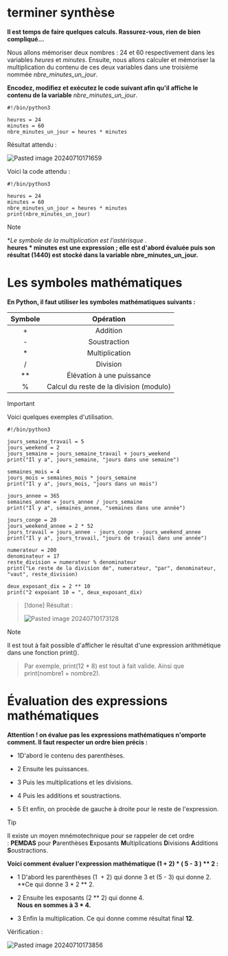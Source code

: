 # terminer synthèse

**Il est temps de faire quelques calculs. Rassurez-vous, rien de bien compliqué...**

Nous allons mémoriser deux nombres : 24 et 60 respectivement dans les variables _heures_ et _minutes_. Ensuite, nous allons calculer et mémoriser la multiplication du contenu de ces deux variables dans une troisième nommée _nbre_minutes_un_jour_.

**Encodez, modifiez et exécutez le code suivant afin qu'il affiche le contenu de la variable** _nbre_minutes_un_jour_.

```
#!/bin/python3

heures = 24
minutes = 60
nbre_minutes_un_jour = heures * minutes
```

Résultat attendu :

![Pasted image 20240710171659](https://github.com/user-attachments/assets/53eb235e-ee67-4a9f-8950-d970166ae4e5)


Voici la code attendu :

```
#!/bin/python3

heures = 24
minutes = 60
nbre_minutes_un_jour = heures * minutes
print(nbre_minutes_un_jour)
```

>[!note]
> **Le symbole de la multiplication est l'astérisque *.**  
**heures * minutes est une expression ; elle est d'abord évaluée puis son résultat (1440) est stocké dans la variable nbre_minutes_un_jour.**


# Les symboles mathématiques

**En Python, il faut utiliser les symboles mathématiques suivants :**


| Symbole |                Opération                |
| :-----: | :-------------------------------------: |
|    +    |                Addition                 |
|    -    |              Soustraction               |
|    *    |             Multiplication              |
|    /    |                Division                 |
|   **    |        Élévation à une puissance        |
|    %    | Calcul du reste de la division (modulo) |

>[!important]
>Voici quelques exemples d'utilisation.
```
#!/bin/python3

jours_semaine_travail = 5
jours_weekend = 2
jours_semaine = jours_semaine_travail + jours_weekend
print("Il y a", jours_semaine, "jours dans une semaine")

semaines_mois = 4
jours_mois = semaines_mois * jours_semaine
print("Il y a", jours_mois, "jours dans un mois")

jours_annee = 365
semaines_annee = jours_annee / jours_semaine
print("Il y a", semaines_annee, "semaines dans une année")

jours_conge = 20
jours_weekend_annee = 2 * 52
jours_travail = jours_annee - jours_conge - jours_weekend_annee
print("Il y a", jours_travail, "jours de travail dans une année")

numerateur = 200
denominateur = 17
reste_division = numerateur % denominateur
print("Le reste de la division de", numerateur, "par", denominateur, "vaut", reste_division)

deux_exposant_dix = 2 ** 10
print("2 exposant 10 = ", deux_exposant_dix)
```

>[!done]
> Résultat :
>
>![Pasted image 20240710173128](https://github.com/user-attachments/assets/17d3b7ac-55ea-4071-9e07-b03dea9c509e)


>[!note]
Il est tout à fait possible d'afficher le résultat d'une expression arithmétique dans une fonction print().
>Par exemple, print(12 * 8) est tout à fait valide.
>Ainsi que print(nombre1 + nombre2).

# Évaluation des expressions mathématiques

**Attention ! on évalue pas les expressions mathématiques n'omporte comment. Il faut respecter un ordre bien précis :**

- 1D'abord le contenu des parenthèses.

- 2 Ensuite les puissances.

- 3 Puis les multiplications et les divisions.

- 4 Puis les additions et soustractions.

- 5 Et enfin, on procède de gauche à droite pour le reste de l'expression.


>[!tip]
>Il existe un moyen mnémotechnique pour se rappeler de cet ordre : **PEMDAS** pour **P**arenthèses **E**xposants **M**ultiplications **D**ivisions **A**dditions **S**oustractions.

**Voici comment évaluer l'expression mathématique (1 + 2) * ( 5 - 3 ) ** 2 :**

- 1 D'abord les parenthèses (1  + 2) qui donne 3 et (5 - 3) qui donne 2.  
**Ce qui donne 3 * 2 ** 2.

- 2 Ensuite les exposants (2 ** 2) qui donne 4.  
**Nous en sommes à 3 * 4.**

- 3 Enfin la multiplication. Ce qui donne comme résultat final **12**.

Vérification :

![Pasted image 20240710173856](https://github.com/user-attachments/assets/2bacbd70-4f13-464a-bc41-77fece20bd15)
